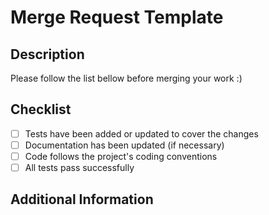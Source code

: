 # Merge Request Template

## Description
Please follow the list bellow before merging your work :) 

## Checklist
- [ ] Tests have been added or updated to cover the changes
- [ ] Documentation has been updated (if necessary)
- [ ] Code follows the project's coding conventions
- [ ] All tests pass successfully

## Additional Information
